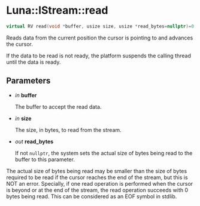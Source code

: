 # Luna::IStream::read

```c++
virtual RV read(void *buffer, usize size, usize *read_bytes=nullptr)=0
```

Reads data from the current position the cursor is pointing to and advances the cursor. 

If the data to be read is not ready, the platform suspends the calling thread until the data is ready. 

## Parameters
* *in* **buffer**

    The buffer to accept the read data. 

* *in* **size**

    The size, in bytes, to read from the stream. 

* *out* **read_bytes**

    If not `nullptr`, the system sets the actual size of bytes being read to the buffer to this parameter.


The actual size of bytes being read may be smaller than the size of bytes required to be read if the cursor reaches the end of the stream, but this is NOT an error. Specially, if one read operation is performed when the cursor is beyond or at the end of the stream, the read operation succeeds with 0 bytes being read. This can be considered as an EOF symbol in stdlib. 

